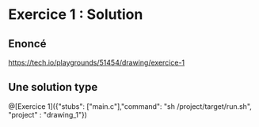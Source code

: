 # Exercice 1 : Solution

## Enoncé

https://tech.io/playgrounds/51454/drawing/exercice-1

## Une solution type

@[Exercice 1]({"stubs": ["main.c"],"command": "sh /project/target/run.sh", "project" : "drawing_1"})
